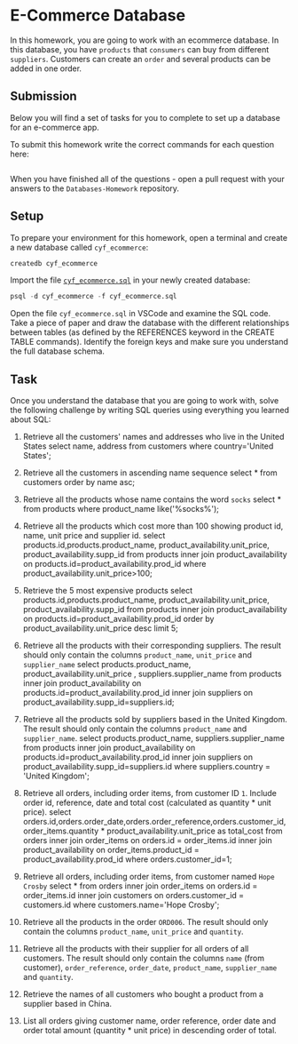# E-Commerce Database

In this homework, you are going to work with an ecommerce database. In this database, you have `products` that `consumers` can buy from different `suppliers`. Customers can create an `order` and several products can be added in one order.

## Submission

Below you will find a set of tasks for you to complete to set up a database for an e-commerce app.

To submit this homework write the correct commands for each question here:
```sql


```

When you have finished all of the questions - open a pull request with your answers to the `Databases-Homework` repository.

## Setup

To prepare your environment for this homework, open a terminal and create a new database called `cyf_ecommerce`:

```sql
createdb cyf_ecommerce
```

Import the file [`cyf_ecommerce.sql`](./cyf_ecommerce.sql) in your newly created database:

```sql
psql -d cyf_ecommerce -f cyf_ecommerce.sql
```

Open the file `cyf_ecommerce.sql` in VSCode and examine the SQL code. Take a piece of paper and draw the database with the different relationships between tables (as defined by the REFERENCES keyword in the CREATE TABLE commands). Identify the foreign keys and make sure you understand the full database schema.

## Task

Once you understand the database that you are going to work with, solve the following challenge by writing SQL queries using everything you learned about SQL:

1. Retrieve all the customers' names and addresses who live in the United States
select name, address from customers where country='United States';

2. Retrieve all the customers in ascending name sequence
select * from customers order by name asc;

3. Retrieve all the products whose name contains the word `socks`
select * from products where product_name like('%socks%');

4. Retrieve all the products which cost more than 100 showing product id, name, unit price and supplier id.
select products.id,products.product_name, product_availability.unit_price,  product_availability.supp_id from 
products inner join product_availability on products.id=product_availability.prod_id where product_availability.unit_price>100;

5. Retrieve the 5 most expensive products
select products.id,products.product_name, product_availability.unit_price,  product_availability.supp_id from 
products inner join product_availability on products.id=product_availability.prod_id order by product_availability.unit_price desc limit 5;

6. Retrieve all the products with their corresponding suppliers. The result should only contain the columns `product_name`, `unit_price` and `supplier_name`
select products.product_name, product_availability.unit_price , suppliers.supplier_name from products inner join product_availability on products.id=product_availability.prod_id  inner join
suppliers on product_availability.supp_id=suppliers.id;

7. Retrieve all the products sold by suppliers based in the United Kingdom. The result should only contain the columns `product_name` and `supplier_name`.
select products.product_name,  suppliers.supplier_name from products inner join product_availability on products.id=product_availability.prod_id  inner join
suppliers on product_availability.supp_id=suppliers.id where suppliers.country = 'United Kingdom';

8. Retrieve all orders, including order items, from customer ID `1`. Include order id, reference, date and total cost (calculated as quantity * unit price).
select orders.id,orders.order_date,orders.order_reference,orders.customer_id,  order_items.quantity * product_availability.unit_price as total_cost
from orders inner join order_items on orders.id = order_items.id inner join product_availability on order_items.product_id = product_availability.prod_id 
where orders.customer_id=1; 
9. Retrieve all orders, including order items, from customer named `Hope Crosby`
select *
from orders inner join order_items on orders.id = order_items.id inner join customers on orders.customer_id = customers.id 
where customers.name='Hope Crosby'; 

10. Retrieve all the products in the order `ORD006`. The result should only contain the columns `product_name`, `unit_price` and `quantity`.
11. Retrieve all the products with their supplier for all orders of all customers. The result should only contain the columns `name` (from customer), `order_reference`, `order_date`, `product_name`, `supplier_name` and `quantity`.
12. Retrieve the names of all customers who bought a product from a supplier based in China.
13. List all orders giving customer name, order reference, order date and order total amount (quantity * unit price) in descending order of total.

